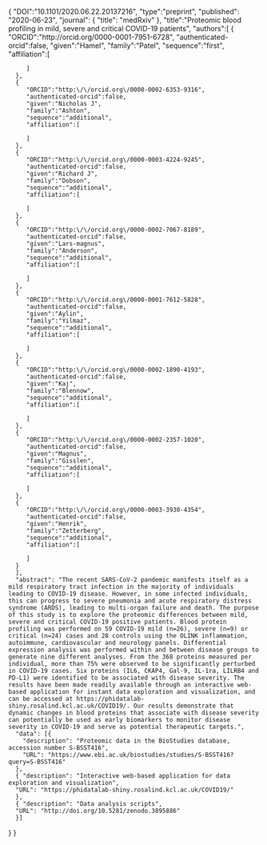 {
      "DOI":"10.1101/2020.06.22.20137216",
      "type":"preprint",
      "published": "2020-06-23",
      "journal": {
          "title": "medRxiv"
          },
      "title":"Proteomic blood profiling in mild, severe and critical COVID-19 patients",
      "authors":[
      {
         "ORCID":"http:\/\/orcid.org\/0000-0001-7951-6728",
         "authenticated-orcid":false,
         "given":"Hamel",
         "family":"Patel",
         "sequence":"first",
         "affiliation":[

         ]
      },
      {
         "ORCID":"http:\/\/orcid.org\/0000-0002-6353-9316",
         "authenticated-orcid":false,
         "given":"Nicholas J",
         "family":"Ashton",
         "sequence":"additional",
         "affiliation":[

         ]
      },
      {
         "ORCID":"http:\/\/orcid.org\/0000-0003-4224-9245",
         "authenticated-orcid":false,
         "given":"Richard J",
         "family":"Dobson",
         "sequence":"additional",
         "affiliation":[

         ]
      },
      {
         "ORCID":"http:\/\/orcid.org\/0000-0002-7067-8189",
         "authenticated-orcid":false,
         "given":"Lars-magnus",
         "family":"Anderson",
         "sequence":"additional",
         "affiliation":[

         ]
      },
      {
         "ORCID":"http:\/\/orcid.org\/0000-0001-7612-5828",
         "authenticated-orcid":false,
         "given":"Aylin",
         "family":"Yilmaz",
         "sequence":"additional",
         "affiliation":[

         ]
      },
      {
         "ORCID":"http:\/\/orcid.org\/0000-0002-1890-4193",
         "authenticated-orcid":false,
         "given":"Kaj",
         "family":"Blennow",
         "sequence":"additional",
         "affiliation":[

         ]
      },
      {
         "ORCID":"http:\/\/orcid.org\/0000-0002-2357-1020",
         "authenticated-orcid":false,
         "given":"Magnus",
         "family":"Gisslen",
         "sequence":"additional",
         "affiliation":[

         ]
      },
      {
         "ORCID":"http:\/\/orcid.org\/0000-0003-3930-4354",
         "authenticated-orcid":false,
         "given":"Henrik",
         "family":"Zetterberg",
         "sequence":"additional",
         "affiliation":[

         ]
      }
      ],
      "abstract": "The recent SARS-CoV-2 pandemic manifests itself as a mild respiratory tract infection in the majority of individuals leading to COVID-19 disease. However, in some infected individuals, this can progress to severe pneumonia and acute respiratory distress syndrome (ARDS), leading to multi-organ failure and death. The purpose of this study is to explore the proteomic differences between mild, severe and critical COVID-19 positive patients. Blood protein profiling was performed on 59 COVID-19 mild (n=26), severe (n=9) or critical (n=24) cases and 28 controls using the OLINK inflammation, autoimmune, cardiovascular and neurology panels. Differential expression analysis was performed within and between disease groups to generate nine different analyses. From the 368 proteins measured per individual, more than 75% were observed to be significantly perturbed in COVID-19 cases. Six proteins (IL6, CKAP4, Gal-9, IL-1ra, LILRB4 and PD-L1) were identified to be associated with disease severity. The results have been made readily available through an interactive web-based application for instant data exploration and visualization, and can be accessed at https://phidatalab-shiny.rosalind.kcl.ac.uk/COVID19/. Our results demonstrate that dynamic changes in blood proteins that associate with disease severity can potentially be used as early biomarkers to monitor disease severity in COVID-19 and serve as potential therapeutic targets.",
      "data": [{
        "description": "Proteomic data in the BioStudies database, accession number S-BSST416",
        "URL": "https://www.ebi.ac.uk/biostudies/studies/S-BSST416?query=S-BSST416"
      },
      { "description": "Interactive web-based application for data exploration and visualization",
      "URL": "https://phidatalab-shiny.rosalind.kcl.ac.uk/COVID19/"
      },
      { "description": "Data analysis scripts",
      "URL": "http://doi.org/10.5281/zenodo.3895886"
      }]
   }
}
